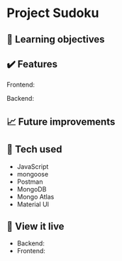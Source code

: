 # Project Sudoku



## :brain: Learning objectives


## :heavy_check_mark: Features
Frontend:


Backend:



## :chart_with_upwards_trend: Future improvements



## :robot: Tech used 
- JavaScript
- mongoose
- Postman
- MongoDB
- Mongo Atlas
- Material UI

## :eyes: View it live
- Backend: 
- Frontend: 